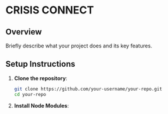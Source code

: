 # CRISIS CONNECT

## Overview

Briefly describe what your project does and its key features.

## Setup Instructions

1. **Clone the repository**:
   ```bash
   git clone https://github.com/your-username/your-repo.git
   cd your-repo
2. **Install Node Modules**: